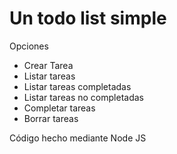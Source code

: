 # Un todo list simple

Opciones
- Crear Tarea
- Listar tareas
- Listar tareas completadas
- Listar tareas no completadas
- Completar tareas
- Borrar tareas

Código hecho mediante Node JS

